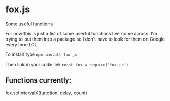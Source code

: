 # fox.js

Some useful functions

For now this is just a list of some userful functions I've come across. I'm trying to put them into a package so I don't have to look for them on Google every time LOL.

To install type `npm install fox-js`

Then link in your code liek `const fox = require('fox-js')`

## Functions currently:

fox.setIntervalX(function, delay, count)
